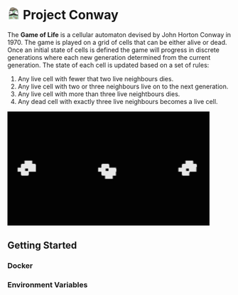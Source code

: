 # <img title=gopher src=docs/image/gopher.png height=28px> Project Conway

The **Game of Life** is a cellular automaton devised by John Horton Conway in 1970. The game is played on a grid of cells that can be either alive or dead. Once an initial state of cells is defined the game will progress in discrete generations where each new generation determined from the current generation. The state of each cell is updated based on a set of rules:

1. Any live cell with fewer that two live neighbours dies.
2. Any live cell with two or three neighbours live on to the next generation.
3. Any live cell with more than three live neightbours dies.
4. Any dead cell with exactly three live neighbours becomes a live cell.

<p>
    <img title=conway src=docs/image/conway.gif height=256px>
</p>

## Getting Started

### Docker

### Environment Variables
